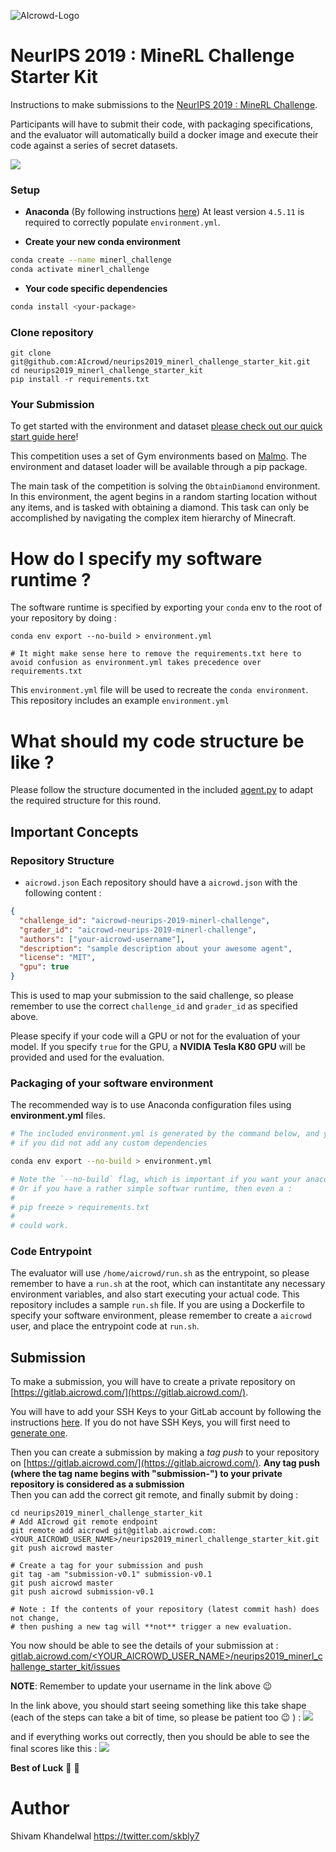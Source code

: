 ![AIcrowd-Logo](https://raw.githubusercontent.com/AIcrowd/AIcrowd/master/app/assets/images/misc/aicrowd-horizontal.png)

# NeurIPS 2019 : MineRL Challenge Starter Kit

Instructions to make submissions to the [NeurIPS 2019 : MineRL Challenge](https://www.aicrowd.com/challenges/neurips-2019-minerl-competition).

Participants will have to submit their code, with packaging specifications, and the evaluator will automatically build a docker image and execute their code against a series of secret datasets.

![](https://i.imgur.com/XB1WORT.gif)

### Setup

- **Anaconda** (By following instructions [here](https://www.anaconda.com/download)) At least version `4.5.11` is required to correctly populate `environment.yml`.

* **Create your new conda environment**

```sh
conda create --name minerl_challenge
conda activate minerl_challenge
```

* **Your code specific dependencies**

```sh
conda install <your-package>
```

### Clone repository

```
git clone git@github.com:AIcrowd/neurips2019_minerl_challenge_starter_kit.git
cd neurips2019_minerl_challenge_starter_kit
pip install -r requirements.txt
```

### Your Submission

To get started with the environment and dataset [please check out our quick start guide here](http://minerl.io/docs/tutorials/getting_started.html)!

This competition uses a set of Gym environments based on [Malmo](https://github.com/Microsoft/malmo). The environment and dataset loader will be available through a pip package.

The main task of the competition is solving the `ObtainDiamond` environment. In this environment, the agent begins in a random starting location without any items, and is tasked with obtaining a diamond. This task can only be accomplished by navigating the complex item hierarchy of Minecraft.


# How do I specify my software runtime ?

The software runtime is specified by exporting your `conda` env to the root
of your repository by doing :

```
conda env export --no-build > environment.yml

# It might make sense here to remove the requirements.txt here to avoid confusion as environment.yml takes precedence over requirements.txt
```

This `environment.yml` file will be used to recreate the `conda environment`. This repository includes an example `environment.yml`

# What should my code structure be like ?

Please follow the structure documented in the included [agent.py](https://github.com/AIcrowd/neurips2019_minerl_challenge_starter_kit/blob/master/agent.py) to adapt
the required structure for this round.

## Important Concepts

### Repository Structure

- `aicrowd.json`
  Each repository should have a `aicrowd.json` with the following content :

```json
{
  "challenge_id": "aicrowd-neurips-2019-minerl-challenge",
  "grader_id": "aicrowd-neurips-2019-minerl-challenge",
  "authors": ["your-aicrowd-username"],
  "description": "sample description about your awesome agent",
  "license": "MIT",
  "gpu": true
}
```

This is used to map your submission to the said challenge, so please remember to use the correct `challenge_id` and `grader_id` as specified above.

Please specify if your code will a GPU or not for the evaluation of your model. If you specify `true` for the GPU, a **NVIDIA Tesla K80 GPU** will be provided and used for the evaluation.

### Packaging of your software environment

The recommended way is to use Anaconda configuration files using **environment.yml** files.

```sh
# The included environment.yml is generated by the command below, and you do not need to run it again
# if you did not add any custom dependencies

conda env export --no-build > environment.yml

# Note the `--no-build` flag, which is important if you want your anaconda env to be replicable across all
# Or if you have a rather simple softwar runtime, then even a :
#
# pip freeze > requirements.txt
#
# could work.
```

### Code Entrypoint

The evaluator will use `/home/aicrowd/run.sh` as the entrypoint, so please remember to have a `run.sh` at the root, which can instantitate any necessary environment variables, and also start executing your actual code. This repository includes a sample `run.sh` file.
If you are using a Dockerfile to specify your software environment, please remember to create a `aicrowd` user, and place the entrypoint code at `run.sh`.

## Submission

To make a submission, you will have to create a private repository on [https://gitlab.aicrowd.com/](https://gitlab.aicrowd.com/).

You will have to add your SSH Keys to your GitLab account by following the instructions [here](https://docs.gitlab.com/ee/gitlab-basics/create-your-ssh-keys.html).
If you do not have SSH Keys, you will first need to [generate one](https://docs.gitlab.com/ee/ssh/README.html#generating-a-new-ssh-key-pair).

Then you can create a submission by making a _tag push_ to your repository on [https://gitlab.aicrowd.com/](https://gitlab.aicrowd.com/).
**Any tag push (where the tag name begins with "submission-") to your private repository is considered as a submission**  
Then you can add the correct git remote, and finally submit by doing :

```
cd neurips2019_minerl_challenge_starter_kit
# Add AIcrowd git remote endpoint
git remote add aicrowd git@gitlab.aicrowd.com:<YOUR_AICROWD_USER_NAME>/neurips2019_minerl_challenge_starter_kit.git
git push aicrowd master

# Create a tag for your submission and push
git tag -am "submission-v0.1" submission-v0.1
git push aicrowd master
git push aicrowd submission-v0.1

# Note : If the contents of your repository (latest commit hash) does not change,
# then pushing a new tag will **not** trigger a new evaluation.
```

You now should be able to see the details of your submission at :
[gitlab.aicrowd.com/<YOUR_AICROWD_USER_NAME>/neurips2019_minerl_challenge_starter_kit/issues](gitlab.aicrowd.com//<YOUR_AICROWD_USER_NAME>/neurips2019_minerl_challenge_starter_kit/issues)

**NOTE**: Remember to update your username in the link above :wink:

In the link above, you should start seeing something like this take shape (each of the steps can take a bit of time, so please be patient too :wink: ) :
![](https://i.imgur.com/FqScw4m.png)

and if everything works out correctly, then you should be able to see the final scores like this :
![](https://i.imgur.com/u00qcif.png)

**Best of Luck** :tada: :tada:

# Author

Shivam Khandelwal <https://twitter.com/skbly7>
